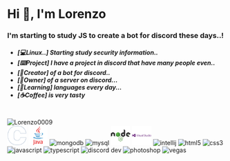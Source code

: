 <h1> Hi 👋, I'm Lorenzo </h1>
<h3> I'm starting to study JS to create a bot for discord these days..!</h3>

<h5>

- [💻Linux..] Starting study security information.. 
- [⌨️Project] I have a project in discord that have many people even..
- [🤖Creator] of a bot for discord..
- [👑Owner] of a server on discord...
- [📝Learning] languages ​​every day...
- [☕Coffee] is very tasty


</h5>

<br />
<a>
    <img src="https://github-readme-stats.vercel.app/api?username=Lorenzo0009&show_icons=true&theme=dracula&count_private=true"
        alt="Lorenzo0009" />
</a>
 <br/>

<div style={flex-direction: row}>

<!-- icones sem fundo -->

<img src="https://github.com/devicons/devicon/blob/master/icons/c/c-line.svg" alt="c" width="45" height="45"/>

<img src="https://github.com/devicons/devicon/blob/master/icons/java/java-original-wordmark.svg" alt="java" width="45" height="45"/>

<img src="https://devicons.github.io/devicon/devicon.git/icons/mongodb/mongodb-original-wordmark.svg" alt="mongodb" width="45" height="45"/>

<img src="https://devicons.github.io/devicon/devicon.git/icons/mysql/mysql-original-wordmark.svg" alt="mysql" width="45" height="45"/>

<img src="https://github.com/devicons/devicon/blob/master/icons/nodejs/nodejs-original-wordmark.svg " alt="nodejs " width="45" height="45"/>

<img src="https://github.com/devicons/devicon/blob/master/icons/visualstudio/visualstudio-plain-wordmark.svg" alt="visual studio" width="45" height="45" />

<img src="https://img.icons8.com/material/452/intellij-idea.png" alt="intellij" width="45" height="45"/>

<img src="https://devicons.github.io/devicon/devicon.git/icons/html5/html5-original-wordmark.svg" alt="html5" width="45" height="45"/>

<img src="https://devicons.github.io/devicon/devicon.git/icons/css3/css3-original-wordmark.svg" alt="css3" width="45" height="45"/>


<!-- icones com fundo -->

<img src="https://devicons.github.io/devicon/devicon.git/icons/javascript/javascript-original.svg" alt="javascript" width="45" height="45"/>

<img src="https://devicons.github.io/devicon/devicon.git/icons/typescript/typescript-original.svg" alt="typescript" width="45" height="45"/>

<img src="https://yt3.ggpht.com/a/AATXAJw1tXvJInOnm44MdEF3kS0b8x-W4Twj27SYvJ9gRw=s100-c-k-c0xffffffff-no-rj-mo" alt="discord dev" width="45" height="45"/>

<img src="https://upload.wikimedia.org/wikipedia/commons/9/92/Adobe_Photoshop_CS6_icon.svg" alt="photoshop" width="45" height="45"/>

<img src="https://upload.wikimedia.org/wikipedia/commons/3/39/Vegas_Pro_15.0.png" alt="vegas" width="45" height="45"/>
</div>
